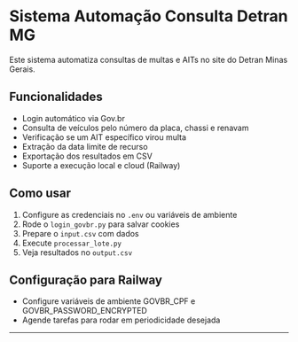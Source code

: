 # Sistema Automação Consulta Detran MG

Este sistema automatiza consultas de multas e AITs no site do Detran Minas Gerais.

## Funcionalidades

- Login automático via Gov.br
- Consulta de veículos pelo número da placa, chassi e renavam
- Verificação se um AIT específico virou multa
- Extração da data limite de recurso
- Exportação dos resultados em CSV
- Suporte a execução local e cloud (Railway)

## Como usar

1. Configure as credenciais no `.env` ou variáveis de ambiente
2. Rode o `login_govbr.py` para salvar cookies
3. Prepare o `input.csv` com dados
4. Execute `processar_lote.py`
5. Veja resultados no `output.csv`

## Configuração para Railway

- Configure variáveis de ambiente GOVBR_CPF e GOVBR_PASSWORD_ENCRYPTED
- Agende tarefas para rodar em periodicidade desejada

---
